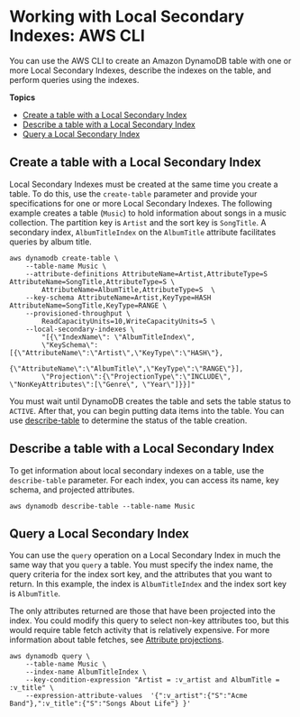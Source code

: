 # Working with Local Secondary Indexes: AWS CLI<a name="LCICli"></a>

You can use the AWS CLI to create an Amazon DynamoDB table with one or more Local Secondary Indexes, describe the indexes on the table, and perform queries using the indexes\.

**Topics**
+ [Create a table with a Local Secondary Index](#LCICli.CreateTableWithIndex)
+ [Describe a table with a Local Secondary Index](#LCICli.DescribeTableWithIndex)
+ [Query a Local Secondary Index](#LCICli.QueryAnIndex)

## Create a table with a Local Secondary Index<a name="LCICli.CreateTableWithIndex"></a>

Local Secondary Indexes must be created at the same time you create a table\. To do this, use the `create-table` parameter and provide your specifications for one or more Local Secondary Indexes\. The following example creates a table \(`Music`\) to hold information about songs in a music collection\. The partition key is `Artist` and the sort key is `SongTitle`\. A secondary index, `AlbumTitleIndex` on the `AlbumTitle` attribute facilitates queries by album title\. 

```
aws dynamodb create-table \
    --table-name Music \
    --attribute-definitions AttributeName=Artist,AttributeType=S AttributeName=SongTitle,AttributeType=S \
        AttributeName=AlbumTitle,AttributeType=S  \
    --key-schema AttributeName=Artist,KeyType=HASH AttributeName=SongTitle,KeyType=RANGE \
    --provisioned-throughput \
        ReadCapacityUnits=10,WriteCapacityUnits=5 \
    --local-secondary-indexes \
        "[{\"IndexName\": \"AlbumTitleIndex\",
        \"KeySchema\":[{\"AttributeName\":\"Artist\",\"KeyType\":\"HASH\"},
                      {\"AttributeName\":\"AlbumTitle\",\"KeyType\":\"RANGE\"}],
        \"Projection\":{\"ProjectionType\":\"INCLUDE\",  \"NonKeyAttributes\":[\"Genre\", \"Year\"]}}]"
```

You must wait until DynamoDB creates the table and sets the table status to `ACTIVE`\. After that, you can begin putting data items into the table\. You can use [describe\-table](https://docs.aws.amazon.com/cli/latest/reference/dynamodb/describe-table.html) to determine the status of the table creation\. 

## Describe a table with a Local Secondary Index<a name="LCICli.DescribeTableWithIndex"></a>

To get information about local secondary indexes on a table, use the `describe-table` parameter\. For each index, you can access its name, key schema, and projected attributes\.

```
aws dynamodb describe-table --table-name Music
```

## Query a Local Secondary Index<a name="LCICli.QueryAnIndex"></a>

You can use the `query` operation on a Local Secondary Index in much the same way that you `query` a table\. You must specify the index name, the query criteria for the index sort key, and the attributes that you want to return\. In this example, the index is `AlbumTitleIndex` and the index sort key is `AlbumTitle`\. 

The only attributes returned are those that have been projected into the index\. You could modify this query to select non\-key attributes too, but this would require table fetch activity that is relatively expensive\. For more information about table fetches, see [Attribute projections](LSI.md#LSI.Projections)\.

```
aws dynamodb query \
    --table-name Music \
    --index-name AlbumTitleIndex \
    --key-condition-expression "Artist = :v_artist and AlbumTitle = :v_title" \
    --expression-attribute-values  '{":v_artist":{"S":"Acme Band"},":v_title":{"S":"Songs About Life"} }'
```